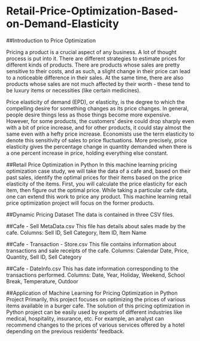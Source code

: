 # Retail-Price-Optimization-Based-on-Demand-Elasticity

##Introduction to Price Optimization

Pricing a product is a crucial aspect of any business. A lot of thought process is put into it. There are different strategies to estimate prices for different kinds of products. There are products whose sales are pretty sensitive to their costs, and as such, a slight change in their price can lead to a noticeable difference in their sales. At the same time, there are also products whose sales are not much affected by their worth - these tend to be luxury items or necessities (like certain medicines). 

Price elasticity of demand (EPD), or elasticity, is the degree to which the compelling desire for something changes as its price changes. In general, people desire things less as those things become more expensive. However, for some products, the customers’ desire could drop sharply even with a bit of price increase, and for other products, it could stay almost the same even with a hefty price increase. Economists use the term elasticity to denote this sensitivity of sales to price fluctuations. More precisely, price elasticity gives the percentage change in quantity demanded when there is a one percent increase in price, holding everything else constant.

##Retail Price Optimization in Python
In this machine learning pricing optimization case study, we will take the data of a cafe and, based on their past sales, identify the optimal prices for their items based on the price elasticity of the items. First, you will calculate the price elasticity for each item, then figure out the optimal price. While taking a particular cafe data, one can extend this work to price any product. This machine learning retail price optimization project will focus on the former products.

##Dynamic Pricing Dataset
The data is contained in three CSV files.

##Cafe - Sell MetaData.csv This file has details about sales made by the cafe. 
Columns: Sell ID, Sell Category, Item ID, Item Name

##Cafe - Transaction - Store.csv This file contains information about transactions and sale receipts of the cafe.
Columns: Calendar Date, Price, Quantity, Sell ID, Sell Category

##Cafe - DateInfo.csv This has date information corresponding to the transactions performed.
Columns: Date, Year, Holiday, Weekend, School Break, Temperature, Outdoor

##Application of Machine Learning for Pricing Optimization in Python Project
Primarily, this project focuses on optimizing the prices of various items available in a burger cafe. The solution of this pricing optimization in Python project can be easily used by experts of different industries like medical, hospitality, insurance, etc. For example, an analyst can recommend changes to the prices of various services offered by a hotel depending on the previous residents’ feedback.
